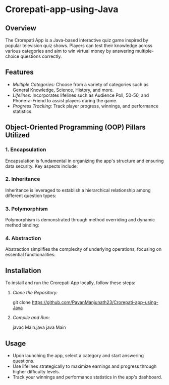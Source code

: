 # Crorepati-app-using-Java

## Overview
The Crorepati App is a Java-based interactive quiz game inspired by popular television quiz shows. Players can test their knowledge across various categories and aim to win virtual money by answering multiple-choice questions correctly.

## Features
- *Multiple Categories:* Choose from a variety of categories such as General Knowledge, Science, History, and more.
- *Lifelines:* Incorporates lifelines such as Audience Poll, 50-50, and Phone-a-Friend to assist players during the game.
- *Progress Tracking:* Track player progress, winnings, and performance statistics.

## Object-Oriented Programming (OOP) Pillars Utilized

### 1. Encapsulation
Encapsulation is fundamental in organizing the app's structure and ensuring data security. Key aspects include:

### 2. Inheritance
Inheritance is leveraged to establish a hierarchical relationship among different question types:

### 3. Polymorphism
Polymorphism is demonstrated through method overriding and dynamic method binding:

### 4. Abstraction
Abstraction simplifies the complexity of underlying operations, focusing on essential functionalities:

## Installation
To install and run the Crorepati App locally, follow these steps:

1. *Clone the Repository:*
   
   git clone https://github.com/PavanManjunath23/Crorepati-app-using-Java
   
2. *Compile and Run:*
   
   javac Main.java
   java Main
   

## Usage
- Upon launching the app, select a category and start answering questions.
- Use lifelines strategically to maximize earnings and progress through higher difficulty levels.
- Track your winnings and performance statistics in the app's dashboard.
